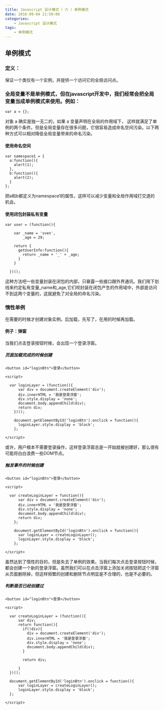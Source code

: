 ```yaml
---
title: Javascript 设计模式（ 六 ）单例模式
date: 2016-09-04 21:59:00
categories:
    - Javascript 设计模式
tags:
    - 单例模式
---
```


## 单例模式
###  定义：
保证一个类仅有一个实例，并提供一个访问它的全局访问点。
<!-- more -->

### 全局变量不是单例模式，但在javascript开发中，我们经常会把全局变量当成单例模式来使用。例如：
```
var a = {};
```
对象 a 确实是独一无二的，如果 a 变量声明在全局的作用域下， 这样就满足了单例的两个条件。但是全局变量存在很多问题，它很容易造成命名空间污染。以下两种方式可以相对降低全局变量带来的命名污染。

#### 使用命名空间
```
var namespace1 = {
  a:function(){
    alert(1);
  },
  b:function(){
    alert(2);
  }
};
```
把a和b都定义为namespace1的属性，这样可以减少变量和全局作用域打交道的机会。

#### 使用闭包封装私有变量
```
var user = (function(){

    var _name = 'sven',
        _age = 29;

    return {
      getUserInfo:function(){
        return _name + '_' + _age;
      }
    }

  })();

```
这种方法吧一些变量封装在闭包的内部，只暴露一些接口跟外界通讯。我们用下划线来约定私有变量_name和_age,它们呗封装在闭包产生的作用域中，外部是访问不到这两个变量的，这就避免了对全局的命名污染。

### 惰性单例
在需要的时候才创建对象实例。后加载，先写了，在用的时候再加载。

#### 例子：弹窗
当我们点击登录按钮时候，会出现一个登录浮窗。
##### 页面加载完成的时候创建
```
<button id="loginBtn">登录</button>

<script>

  var loginLayer = (function(){
      var div = document.createElement('div');
      div.innerHTML = '我是登录浮窗';
      div.style.display = 'none';
      document.body.appendChild(div);
      return div;
    })();

    document.getElementById('loginBtn').onclick = function(){
      loginLayer.style.display = 'block';
    };

</script>

```
或许，用户根本不需要登录操作，这样登录浮窗总是一开始就被创建好，那么很有可能将白白浪费一些DOM节点。

##### 触发事件的时候创建
```
<button id="loginBtn">登录</button>

<script>

  var createLoginLayer = function(){
      var div = document.createElement('div');
      div.innerHTML = '我是登录浮窗';
      div.style.display = 'none';
      document.body.appendChild(div);
      return div;
    };

    document.getElementById('loginBtn').onclick = function(){
      var loginLayer = createLoginLayer();
      loginLayer.style.display = 'block';
    };

</script>

```
虽然达到了惰性的目的，但是失去了单例的效果。当我们每次点击登录按钮时候，都会创建一个新的登录浮窗。虽然我们可以在点击浮窗上添加关闭按钮把这个浮窗从页面删除掉，但这样频繁的创建和删除节点明显是不合理的，也是不必要的。

##### 判断是否已经创建过
```
<button id="loginBtn">登录</button>

<script>

  var createLoginLayer = (function(){
      var div;
      return function(){
        if(!div){
          div = document.createElement('div');
          div.innerHTML = '我是登录浮窗';
          div.style.display = 'none';
          document.body.appendChild(div);
        }

        return div;

      }
  })();

  document.getElementById('loginBtn').onclick = function(){
      var loginLayer = createLoginLayer();
      loginLayer.style.display = 'block';
  };

</script>

```
